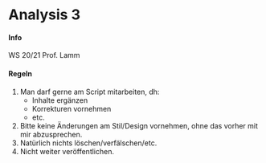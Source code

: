 # Analysis 3

#### Info
WS 20/21
Prof. Lamm

#### Regeln
1. Man darf gerne am Script mitarbeiten, dh:
    - Inhalte ergänzen
    - Korrekturen vornehmen
    - etc.
2. Bitte keine Änderungen am Stil/Design vornehmen, ohne das vorher mit mir abzusprechen.
3. Natürlich nichts löschen/verfälschen/etc.
4. Nicht weiter veröffentlichen.

